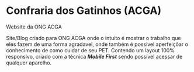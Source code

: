 # Confraria dos Gatinhos (ACGA)
Website da ONG ACGA

Site/Blog criado para ONG ACGA onde o intuito é mostrar o trabalho que eles fazem de uma forma agradavel, onde também é possível aperfeiçõar o conhecimento
de como cuidar de seu PET. Contendo um layout 100% responsivo, criado com a técnica ***Mobile First*** sendo possível acessar de qualquer aparelho.

